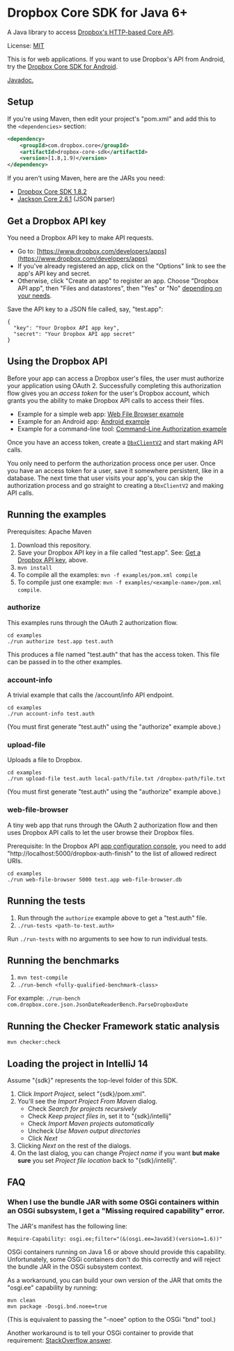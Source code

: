 # Dropbox Core SDK for Java 6+

A Java library to access [Dropbox's HTTP-based Core API](https://www.dropbox.com/developers/core/docs).

License: [MIT](License.txt)

This is for web applications.  If you want to use Dropbox's API from Android, try the [Dropbox Core SDK for Android](https://www.dropbox.com/developers/core/sdks/android).

[Javadoc.](http://dropbox.github.io/dropbox-sdk-java/api-docs/v1.8.x/)

## Setup

If you're using Maven, then edit your project's "pom.xml" and add this to the `<dependencies>` section:

```xml
<dependency>
    <groupId>com.dropbox.core</groupId>
    <artifactId>dropbox-core-sdk</artifactId>
    <version>[1.8,1.9)</version>
</dependency>
```

If you aren't using Maven, here are the JARs you need:
- [Dropbox Core SDK 1.8.2](https://oss.sonatype.org/content/repositories/releases/com/dropbox/core/dropbox-core-sdk/1.8.2/dropbox-core-sdk-1.8.2.jar)
- [Jackson Core 2.6.1](https://oss.sonatype.org/content/repositories/releases/com/fasterxml/jackson/core/jackson-core/2.6.1/jackson-core-2.6.1.jar) (JSON parser)

## Get a Dropbox API key

You need a Dropbox API key to make API requests.
  * Go to: [https://www.dropbox.com/developers/apps](https://www.dropbox.com/developers/apps)
  * If you've already registered an app, click on the "Options" link to see the app's API key and secret.
  * Otherwise, click "Create an app" to register an app.  Choose "Dropbox API app", then "Files and datastores", then "Yes" or "No" [depending on your needs](https://www.dropbox.com/developers/reference#permissions).

Save the API key to a JSON file called, say, "test.app":

```
{
  "key": "Your Dropbox API app key",
  "secret": "Your Dropbox API app secret"
}
```

## Using the Dropbox API

Before your app can access a Dropbox user's files, the user must authorize your application using OAuth 2.  Successfully completing this authorization flow gives you an _access token_ for the user's Dropbox account, which grants you the ability to make Dropbox API calls to access their files.
  * Example for a simple web app: [Web File Browser example](examples/web-file-browser/src/com/dropbox/core/examples/web_file_browser/DropboxAuth.java)
  * Example for an Android app: [Android example](examples/android/src/main/java/com/dropbox/core/examples/android/UserActivity.java)
  * Example for a command-line tool: [Command-Line Authorization example](examples/authorize/src/com/dropbox/core/examples/authorize/Main.java)

Once you have an access token, create a [`DbxClientV2`](https://dropbox.github.io/dropbox-sdk-java/api-docs/v2.0.x/com/dropbox/core/v2/DbxClientV2.html) and start making API calls.

You only need to perform the authorization process once per user.  Once you have an access token for a user, save it somewhere persistent, like in a database.  The next time that user visits your app's, you can skip the authorization process and go straight to creating a `DbxClientV2` and making API calls.

## Running the examples

Prerequisites: Apache Maven

1. Download this repository.
2. Save your Dropbox API key in a file called "test.app".  See: [Get a Dropbox API key](#get-a-dropbox-api-key), above.
3. `mvn install`
4. To compile all the examples: `mvn -f examples/pom.xml compile`
5. To compile just one example: `mvn -f examples/<example-name>/pom.xml compile`.

### authorize

This examples runs through the OAuth 2 authorization flow.

```
cd examples
./run authorize test.app test.auth
```

This produces a file named "test.auth" that has the access token.  This file can be passed in to the other examples.

### account-info

A trivial example that calls the /account/info API endpoint.

```
cd examples
./run account-info test.auth
```

(You must first generate "test.auth" using the "authorize" example above.)

### upload-file

Uploads a file to Dropbox.

```
cd examples
./run upload-file test.auth local-path/file.txt /dropbox-path/file.txt
```

(You must first generate "test.auth" using the "authorize" example above.)

### web-file-browser

A tiny web app that runs through the OAuth 2 authorization flow and then uses Dropbox API calls to let the user browse their Dropbox files.

Prerequisite: In the Dropbox API [app configuration console](https://www.dropbox.com/developers/apps), you need to add "http://localhost:5000/dropbox-auth-finish" to the list of allowed redirect URIs.

```
cd examples
./run web-file-browser 5000 test.app web-file-browser.db
```

## Running the tests

1. Run through the `authorize` example above to get a "test.auth" file.
2. `./run-tests <path-to-test.auth>`

Run `./run-tests` with no arguments to see how to run individual tests.

## Running the benchmarks

1. `mvn test-compile`
2. `./run-bench <fully-qualified-benchmark-class>`

For example: `./run-bench com.dropbox.core.json.JsonDateReaderBench.ParseDropboxDate`

## Running the Checker Framework static analysis

`mvn checker:check`

## Loading the project in IntelliJ 14

Assume "{sdk}" represents the top-level folder of this SDK.

1. Click *Import Project*, select "{sdk}/pom.xml".
2. You'll see the *Import Project From Maven* dialog.
   - Check *Search for projects recursively*
   - Check *Keep project files in*, set it to "{sdk}/intellij"
   - Check *Import Maven projects automatically*
   - Uncheck *Use Maven output directories*
   - Click *Next*
3. Clicking *Next* on the rest of the dialogs.
4. On the last dialog, you can change *Project name* if you want **but make sure** you set *Project file location* back to "{sdk}/intellij".

## FAQ

### When I use the bundle JAR with some OSGi containers within an OSGi subsystem, I get a "Missing required capability" error.

The JAR's manifest has the following line:

```
Require-Capability: osgi.ee;filter="(&(osgi.ee=JavaSE)(version=1.6))"
```

OSGi containers running on Java 1.6 or above should provide this capability.  Unfortunately, some OSGi containers don't do this correctly and will reject the bundle JAR in the OSGi subsystem context.

As a workaround, you can build your own version of the JAR that omits the "osgi.ee" capability by running:

```
mvn clean
mvn package -Dosgi.bnd.noee=true
```

(This is equivalent to passing the "-noee" option to the OSGi "bnd" tool.)

Another workaround is to tell your OSGi container to provide that requirement: [StackOverflow answer](http://stackoverflow.com/a/24673359/163832).
